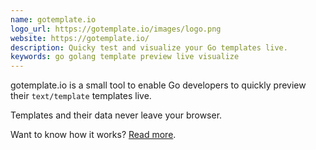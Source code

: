 ```yaml
---
name: gotemplate.io
logo_url: https://gotemplate.io/images/logo.png
website: https://gotemplate.io/
description: Quicky test and visualize your Go templates live.
keywords: go golang template preview live visualize
---
```


gotemplate.io is a small tool to enable Go developers to quickly preview their `text/template` templates live.

Templates and their data never leave your browser.

Want to know how it works? [Read more](https://gotemplate.io/how-does-this-work/).
